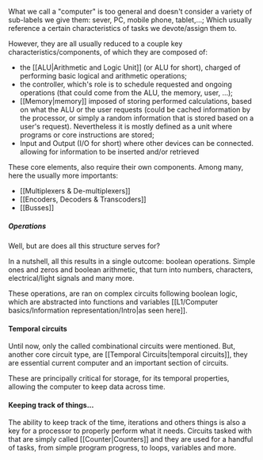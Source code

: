 What we call a "computer" is too general and doesn't consider a variety of sub-labels we give them: sever, PC, mobile phone, tablet,...; Which usually reference a certain characteristics of tasks we devote/assign them to. 

However, they are all usually reduced to a couple key characteristics/components, of which they are composed of:
- the [[ALU|Arithmetic and Logic Unit]] (or ALU for short), charged of performing basic logical and arithmetic operations;
- the controller, which's role is to schedule requested and ongoing operations (that could come from the ALU, the memory, user, ...);
- [[Memory|memory]] imposed of storing performed calculations, based on what the ALU or the user requests (could be cached information by the processor, or simply a random information that is stored based on a user's request).
  Nevertheless it is mostly defined as a unit where programs or core instructions are stored;
- Input and Output (I/O for short) where other devices can be connected. allowing for information to be inserted and/or retrieved

These core elements, also require their own components. Among many, here the usually more importants: 
- [[Multiplexers & De-multiplexers]]
- [[Encoders, Decoders & Transcoders]]
- [[Busses]]

##### Operations
Well, but are does all this structure serves for? 

In a nutshell, all this results in a single outcome: boolean operations. Simple ones and zeros and boolean arithmetic, that turn into numbers, characters, electrical/light signals and many more.

These operations, are ran on complex circuits following boolean logic, which are  abstracted into functions and variables [[L1/Computer basics/Information representation/Intro|as seen here]].

#### Temporal circuits
Until now, only the called combinational circuits were mentioned. But, another core circuit type, are [[Temporal Circuits|temporal circuits]], they are essential current computer and an important section of circuits.

These are principally critical for storage, for its temporal properties, allowing the computer to keep data across time.

#### Keeping track of things...
The ability to keep track of the time, iterations and others things is also a key for a processor to properly perform what it needs. 
Circuits tasked with that are simply called [[Counter|Counters]] and they are used for a handful of tasks, from simple program progress, to loops, variables and more.